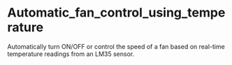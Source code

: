 # Automatic_fan_control_using_temperature
Automatically turn ON/OFF or control the speed of a fan based on real-time temperature readings from an LM35 sensor.
